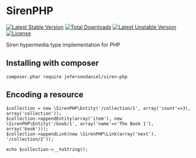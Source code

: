 SirenPHP
========

[![Latest Stable Version](https://poser.pugx.org/jefersondaniel/siren-php/v/stable.svg)](https://packagist.org/packages/jefersondaniel/siren-php) [![Total Downloads](https://poser.pugx.org/jefersondaniel/siren-php/downloads.svg)](https://packagist.org/packages/jefersondaniel/siren-php) [![Latest Unstable Version](https://poser.pugx.org/jefersondaniel/siren-php/v/unstable.svg)](https://packagist.org/packages/jefersondaniel/siren-php) [![License](https://poser.pugx.org/jefersondaniel/siren-php/license.svg)](https://packagist.org/packages/jefersondaniel/siren-php)

Siren hypermedia type implementation for PHP

## Installing with composer

    composer.phar require jefersondaniel/siren-php
    
## Encoding a resource

    $collection = new \SirenPHP\Entity('/collection/1', array('count'=>3), array('collection'));
    $collection->appendEntity(array('item'), new \SirenPHP\Entity('/book/1', array('name'=>'The Book 1'), array('book')));
    $collection->appendLink(new \SirenPHP\Link(array('next'), '/collection/2'));
  
    echo $collection->__toString();
